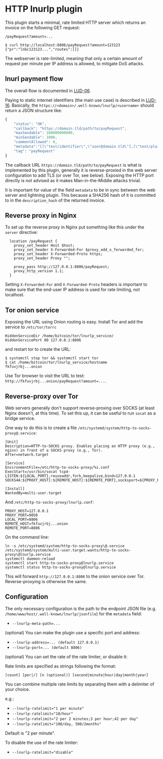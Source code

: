 # HTTP lnurlp plugin

This plugin starts a minimal, rate limited HTTP server which returns an invoice on the following GET request:

`/payRequest?amount=...`

```
$ curl http://localhost:8806/payRequest?amount=123123
{"pr":"lnbc123123...","routes":[]}
```

The webserver is rate-limited, meaning that only a certain amount of request per minute per IP address is allowed, to mitigate DoS attacks.

## lnurl payment flow

The overall flow is documented in [LUD-06](https://github.com/fiatjaf/lnurl-rfc/blob/luds/06.md).

Paying to static internet identifiers (the main use case) is described in [LUD-16](https://github.com/fiatjaf/lnurl-rfc/blob/luds/16.md). Basically, the `https://<domain>/.well-known/lnurlp/<username>` should return a JSON structure like:

```javascript
{
    "status": "OK",
    "callback": "https://domain.tld/path/to/payRequest",
    "maxSendable": 100000000000,
    "minSendable": 1000,
    "commentAllowed": 0,
    "metadata":"[[\"text/identifier\",\"user@domain.tld\"],[\"text/plain\",\"Donation to user@domain.tld.\"]]",
    "tag": "payRequest"
}
```

The callback URL `https://domain.tld/path/to/payRequest` is what is implemented by this plugin, generally it is reverse-proxied in the web server configuration to add TLS
(or over Tor, see below). Exposing the HTTP port directly is not advised as it makes Man-in-the-Middle attacks trivial.

It is important for value of the field `metadata` to be in sync between the web server and lightning plugin. This because a SHA256 hash of it is committed to in the `description_hash` of the returned invoice.

## Reverse proxy in Nginx

To set up the reverse proxy in Nginx put something like this under the `server` directive:

```
  location /payRequest {
    proxy_set_header Host $host;
    proxy_set_header X-Forwarded-For $proxy_add_x_forwarded_for;
    proxy_set_header X-Forwarded-Proto https;
    proxy_set_header Proxy "";

    proxy_pass http://127.0.0.1:8806/payRequest;
    proxy_http_version 1.1;
  }
```

Setting `X-Forwarded-For` and `X-Forwarded-Proto` headers is important to make sure that the end-user IP address is used for rate limiting, not localhost.

## Tor onion service

Exposing the URL using Onion routing is easy. Install Tor and add the service to `/etc/tor/torrc`

```
HiddenServiceDir /home/bitcoin/tor/lnurlp_service/
HiddenServicePort 80 127.0.0.1:8806
```

and restart tor to create the URL:

```
$ systemctl stop tor && systemctl start tor
$ cat /home/bitcoin/tor/lnurlp_service/hostname
fkfuvjrbj...onion
```

Use Tor browser to visit the URL to test: `http://fkfuvjrbj...onion/payRequest?amount=...`.

## Reverse-proxy over Tor

Web servers generally don't support reverse-proxing over SOCKS (at least Nginx doesn't, at this time). To set this up, it can be useful to run `socat` as a bridge service.

One way to do this is to create a file `/etc/systemd/system/http-to-socks-proxy@.service`:

```
[Unit]
Description=HTTP-to-SOCKS proxy. Enables placing an HTTP proxy (e.g., nginx) in front of a SOCKS proxy (e.g., Tor).
After=network.target

[Service]
EnvironmentFile=/etc/http-to-socks-proxy/%i.conf
ExecStart=/usr/bin/socat tcp4-LISTEN:${LOCAL_PORT},reuseaddr,fork,keepalive,bind=127.0.0.1 SOCKS4A:${PROXY_HOST}:${REMOTE_HOST}:${REMOTE_PORT},socksport=${PROXY_PORT}

[Install]
WantedBy=multi-user.target
```

And `/etc/http-to-socks-proxy/lnurlp.conf`:

```
PROXY_HOST=127.0.0.1
PROXY_PORT=9050
LOCAL_PORT=8806
REMOTE_HOST=fkfuvjrbj...onion
REMOTE_PORT=8806
```

On the command line:

```
ln -s /etc/systemd/system/http-to-socks-proxy\@.service /etc/systemd/system/multi-user.target.wants/http-to-socks-proxy\@lnurlp.service
systemctl daemon-reload
systemctl start http-to-socks-proxy@lnurlp.service
systemctl status http-to-socks-proxy@lnurlp.service
```

This will forward `http://127.0.0.1:8806` to the onion service over Tor. Reverse-proxying is otherwise the same.

## Configuration

The only necessary configuration is the path to the endpoint JSON file (e.g. `/home/www/host/.well-known/lnurlp/jsonfile`) for the `metadata`
field:

- `--lnurlp-meta-path=...`

(optional) You can make the plugin use a specific port and address:

- `--lnurlp-address=... (default 127.0.0.1)`
- `--lnurlp-port=... (default 8806)`

(optional) You can set the rate of the rate limiter, or disable it:

Rate limits are specified as strings following the format:
```
[count] [per|/] [n (optional)] [second|minute|hour|day|month|year]
```

You can combine multiple rate limits by separating them with a delimiter of your choice.

e.g.:

- `--lnurlp-ratelimit="1 per minute"`
- `--lnurlp-ratelimit="10/hour"`
- `--lnurlp-ratelimit="2 per 2 minutes;3 per hour;42 per day"`
- `--lnurlp-ratelimit="100/day, 500/2months"`

Default is "2 per minute".

To disable the use of the rate limiter:

- `--lnurlp-ratelimit="disable"`


